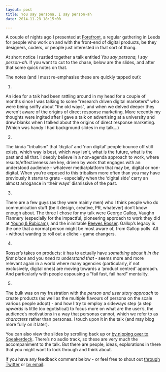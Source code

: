 ```yaml
---
layout: post
title: You say persona, I say person-ah
date: 2014-11-28 18:15:00

---
```

A couple of nights ago I presented at [Forefront](http://forefront.cc/), a regular gathering in Leeds for people who work on and with the front-end of digital products, be they designers, coders, or people just interested in that sort of thang.

At short notice I rustled together a talk entitled *You say persona, I say person-ah*. If you want to cut to the chase, below are the slides, and after that some quick notes on that.

<script async class="speakerdeck-embed" data-id="bdaf3b70580701325d0932c09a5c5970" data-ratio="1.33333333333333" src="//speakerdeck.com/assets/embed.js"></script>


The notes (and I must re-emphasise these are quickly tapped out):

1.
An idea for a talk had been rattling around in my head for a couple of months since I was talking to some "research driven digital marketers" who were being sniffy about "the old ways", and when we delved deeper they weren't aware of the origins of direct response marketing. More recently my thoughts were ingited after I gave a talk on advertising at a university and drew blanks when I talked about the origins of direct response marketing. (Which was handy I had background slides in my talk...)

2.
The kinda "tribalism" that ‘digital’ and ‘non digital’ people bounce off still exists, which way is best, which way isn't, what is the future, what is the past and all that. I deeply believe in a non-agenda approach to work, where results/effectiveness are key, driven by work that engages with an understood audience - whatever media/platform that may be, digital or non-digital. When you’re exposed to this tribalism more often than you may have previously it starts to grate - especially when the ‘digital side’ carry an almost arrogance in ‘their ways’ dismissive of the past.

3.
There are a few guys (as they were mainly men) who I think people who do communication stuff (be it design, creative, PR, whatever) don’t know enough about. The three I chose for my talk were George Gallop, Vaughn Flannery (especially for the impactful, pioneering approach to work they did at [Young & Rubicam](http://en.wikipedia.org/wiki/Young_%26_Rubicam)), and the inimitable [Reeves Rosser](http://en.wikipedia.org/wiki/Rosser_Reeves). Gallop’s legacy is the one that a normal person might be most aware of, from Gallop polls. All - without wanting to roll out a cliche - game changers.

4.
Rosser’s takes on products: *it* has to actually have *something about it in the first place* and you *need to understand that* - seems more and more relevant again in a world where many agencies (particularly, if not exclusively, digital ones) are moving towards a ‘product centred’ approach. And particularly with people espousing a "fail fast, fail hard" mentality.

5.
The bulk was on my frustration with the *person and user story approach* to create products (as well as the multiple flavours of persona on the scale various people adopt) - and how I try to employ a sideways step (a step *upwards* is little too egotistical) to focus more on what are the user’s, the audience’s motivations in a way that personas cannot, which we refer to as *characters* rather than personas. I touch upon it in the talk (and may blog more fully on it later).

You can also view the slides by scrolling back up or [by nipping over to Speakerdeck](https://speakerdeck.com/idlesi/you-say-persona-i-say-person-ah). There’s no audio track, so these are very much the accompaniment to the talk. But there are people, ideas, explorations in there that you might want to look through and think about.

If you have any feedback comment below - or feel free to shout out [through Twitter](http://www.twitter.com/OfficeOfWilson) or [by email](mail:simoncwilson@gmail.com).